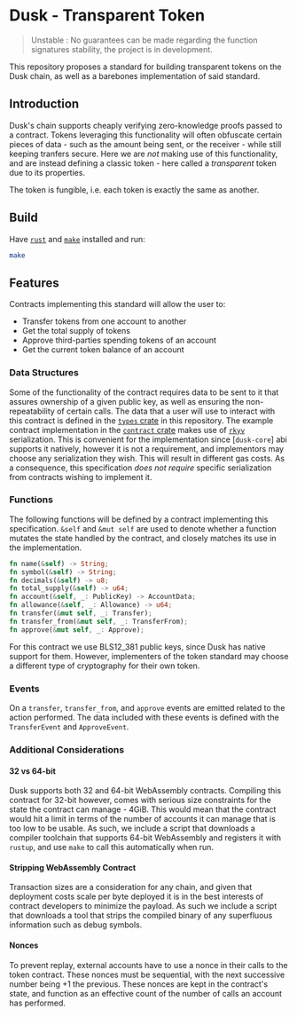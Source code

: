 # Dusk - Transparent Token

> Unstable : No guarantees can be made regarding the function signatures stability, the project is in development.

This repository proposes a standard for building transparent tokens on the Dusk chain, as well as a
barebones implementation of said standard.

## Introduction

Dusk's chain supports cheaply verifying zero-knowledge proofs passed to a contract. Tokens
leveraging this functionality will often obfuscate certain pieces of data - such as the amount being
sent, or the receiver - while still keeping tranfers secure. Here we are *not* making use of this
functionality, and are instead defining a classic token - here called a *transparent* token due to
its properties.

The token is fungible, i.e. each token is exactly the same as another.

## Build

Have [`rust`] and [`make`] installed and run:

```sh
make
```

[`rust`]: https://www.rust-lang.org/tools/install
[`make`]: https://www.gnu.org/software/make

## Features

Contracts implementing this standard will allow the user to:

- Transfer tokens from one account to another
- Get the total supply of tokens
- Approve third-parties spending tokens of an account
- Get the current token balance of an account

### Data Structures

Some of the functionality of the contract requires data to be sent to it that assures ownership of a
given public key, as well as ensuring the non-repeatability of certain calls. The data that a user
will use to interact with this contract is defined in the [`types` crate] in this repository. The
example contract implementation in the [`contract` crate] makes use of [`rkyv`] serialization. This
is convenient for the implementation since [`dusk-core`] abi supports it natively, however it is not a
requirement, and implementors may choose any serialization they wish. This will result in different
gas costs. As a consequence, this specification *does not require* specific serialization from
contracts wishing to implement it.

[`types` crate]: ./types
[`contract` crate]: ./contract
[`rkyv`]: https://github.com/rkyv/rkyv
[`dusk-abi`]: https://github.com/dusk-network/rusk/core/src/abi.rs

### Functions

The following functions will be defined by a contract implementing this specification. `&self` and
`&mut self` are used to denote whether a function mutates the state handled by the contract, and
closely matches its use in the implementation.

```rust
fn name(&self) -> String;
fn symbol(&self) -> String;
fn decimals(&self) -> u8;
fn total_supply(&self) -> u64;
fn account(&self, _: PublicKey) -> AccountData;
fn allowance(&self, _: Allowance) -> u64;
fn transfer(&mut self, _: Transfer);
fn transfer_from(&mut self, _: TransferFrom);
fn approve(&mut self, _: Approve);
```

For this contract we use BLS12_381 public keys, since Dusk has native support for them. However,
implementers of the token standard may choose a different type of cryptography for their own token.

### Events

On a `transfer`, `transfer_from`, and `approve` events are emitted related to the action performed.
The data included with these events is defined with the `TransferEvent` and `ApproveEvent`.

### Additional Considerations

#### 32 vs 64-bit

Dusk supports both 32 and 64-bit WebAssembly contracts. Compiling this contract for 32-bit however,
comes with serious size constraints for the state the contract can manage - 4GiB. This would mean
that the contract would hit a limit in terms of the number of accounts it can manage that is too low
to be usable. As such, we include a script that downloads a compiler toolchain that supports 64-bit
WebAssembly and registers it with `rustup`, and use `make` to call this automatically when run.

#### Stripping WebAssembly Contract

Transaction sizes are a consideration for any chain, and given that deployment costs scale per byte
deployed it is in the best interests of contract developers to minimize the payload. As such we
include a script that downloads a tool that strips the compiled binary of any superfluous
information such as debug symbols.

#### Nonces

To prevent replay, external accounts have to use a nonce in their calls to the token contract. These
nonces must be sequential, with the next successive number being +1 the previous. These nonces are
kept in the contract's state, and function as an effective count of the number of calls an account
has performed.
